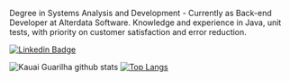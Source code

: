 Degree in Systems Analysis and Development - Currently as Back-end Developer at Alterdata Software. Knowledge and experience in Java, unit tests, with priority on customer satisfaction and error reduction.

[![Linkedin Badge](https://img.shields.io/badge/-Kauai%20Guarilha-6633cc?style=flat-square&logo=Linkedin&logoColor=white&link=https://https://www.linkedin.com/in/kauai-guarilha/)](https://www.linkedin.com/in/kauai-guarilha/) 

![Kauai Guarilha github stats](https://github-readme-stats.vercel.app/api?username=KauaiGuarilha&theme=dark&show_icons=true) [![Top Langs](https://github-readme-stats.vercel.app/api/top-langs/?username=KauaiGuarilha&layout=compact)](https://github.com/KauaiGuarilha/github-readme-stats)

